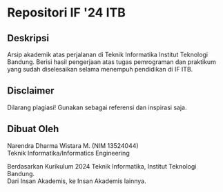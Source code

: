 # Repositori IF '24 ITB

## Deskripsi
Arsip akademik atas perjalanan di Teknik Informatika Institut Teknologi Bandung. Berisi hasil pengerjaan atas tugas pemrograman dan praktikum yang sudah diselesaikan selama menempuh pendidikan di IF ITB.

## Disclaimer
Dilarang plagiasi! Gunakan sebagai referensi dan inspirasi saja.

## Dibuat Oleh
Narendra Dharma Wistara M. (NIM 13524044) </br>
Teknik Informatika/Informatics Engineering </br>

Berdasarkan Kurikulum 2024 Teknik Informatika, Institut Teknologi Bandung. </br> 
Dari Insan Akademis, ke Insan Akademis lainnya.

